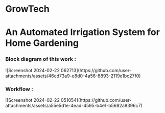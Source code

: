 # GrowTech
# An Automated Irrigation System for Home Gardening

<h3 align="left">Block diagram of this work :</h3>
![Screenshot 2024-02-22 062713](https://github.com/user-attachments/assets/46cd73a9-e8d0-4a56-8893-2119e1bc27f0)

<h3 align="left">Workflow :</h3>
![Screenshot 2024-02-22 051054](https://github.com/user-attachments/assets/a55e5d1e-4ead-4595-b4e1-b5682a8396c7)
